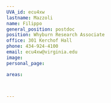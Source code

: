 ```yaml
---
UVA_id: ecu4xw
lastname: Mazzoli
name: Filippo
general_position: postdoc
position: Whyburn Research Associate
office: 301 Kerchof Hall
phone: 434-924-4100
email: ecu4xw@virginia.edu
image:
personal_page:

areas:



---
```

